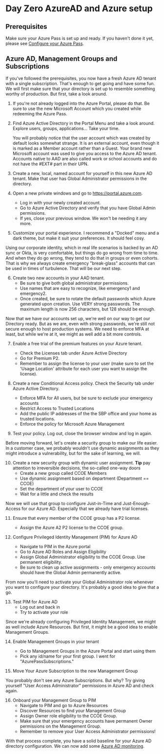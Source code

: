 # Day Zero AzureAD and Azure setup

## Prerequisites

Make sure your Azure Pass is set up and ready. If you haven't done it yet, please see [Configure your Azure Pass](azurePass.md).

## Azure AD, Management Groups and Subscriptions

If you've followed the prerequisites, you now have a fresh Azure AD tenant with a single subscription. That's enough to get going and have some fun. We will first make sure that your directory is set up to resemble something worthy of production. But first, take a look around.

1) If you're not already logged into the Azure Portal, please do that. Be sure to use the new Microsoft Account which you created while redeeming the Azure Pass.

2) Find Azure Active Directory in the Portal Menu and take a look around. Explore users, groups, applications... Take your time.

    You will probably notice that the user account which was created by default looks somewhat strange. It is an external account, even though it is marked as a Member account rather than a Guest. Your brand new Microsoft account was used to give you access to the Azure AD tenant. Accounts native to AAD are also called work or school accounts and do not have the #EXT# part in their UPN.

3) Create a new, local, named account for yourself in this new Azure AD tenant. Make that user has Global Administrator permissions in the directory.

4) Open a new private windows and go to <https://portal.azure.com>.

   - Log in with your newly created account.
   - Go to Azure Active Directory and verify that you have Global Admin permissions.
   - If yes, close your previous window. We won't be needing it any more.

5) Customize your portal experience. I recommend a "Docked" menu and a dark theme, but make it suit your preferences. It should feel cosy.

Using our corporate identity, which in real life scenarios is backed by an AD sync or Okta, is very comfortable, but things do go wrong from time to time. And when they do go wrong, they tend to do that in groups or even cohorts. That is why we always create emergency "break-glass" accounts that can be used in times of turbulence. That will be our next step.

6) Create two new accounts in your AAD tenant.
   - Be sure to give both global administrator permissions.
   - Use names that are easy to recognize, like emergency1 and emergency2.
   - Once created, be sure to rotate the default passwords which Azure generated upon creation. Use VERY strong passwords. The maximum length is now 256 characters, but 128 should be enough.

Now that we have our accounts set up, we're well on our way to get our Directory ready. But as we are, even with strong passwords, we're still not secure enough to host production systems. We need to enforce MFA at least, but while we're at it, we might as well add a bit more controls.

7) Enable a free trial of the premium features on your Azure tenant.
   - Check the Licenses tab under Azure Active Directory
   - Go for Premium P2.
   - Remember to assign the license to your user (make sure to set the 'Usage Location' attribute for each user you want to assign the license).

8) Create a new Conditional Access policy. Check the Security tab under Azure Active Directory.
   - Enforce MFA for All users, but be sure to exclude your emergency accounts
   - Restrict Access to Trusted Locations
   - Add the public IP addresses of the the SBP office and your home as trusted locations.
   - Enforce the policy for Microsoft Azure Management

9) Test your policy. Log out, close the browser window and log in again.

Before moving forward, let's create a security group to make our life easier. In a customer case, we probably wouldn't use dynamic assignments as they might introduce a vulnerability, but for the sake of learning, we will.

10) Create a new security group with dynamic user assignment.
**Tip** pay attention to irreversible decisions, the so-called one-way doors
    - Create a new group called CCOE Members
    - Use dynamic assignment based on department (Department == CCOE)
    - Set the department of your user to CCOE
    - Wait for a little and check the results

Now we will use that group to configure Just-in-Time and Just-Enough-Access for our Azure AD. Especially that we already have trial licenses.

11)  Ensure that every member of the CCOE group has a P2 license.
     - Assign the Azure A2 P2 license to the CCOE group.

12) Configure Privileged Identity Management (PIM) for Azure AD
    - Navigate to PIM in the Azure portal
    - Go to Azure AD Roles and Assign Eligibility
    - Assign Global Administrator eligibility to the CCOE Group. Use permanent eligibility.
    - Be sure to clean up active assignments - only emergency accounts should have the Global Admin permanently active.

From now you'll need to activate your Global Administrator role whenever you want to configure your directory. It's probably a good idea to give that a go.

13) Test PIM for Azure AD
    - Log out and back in
    - Try to activate your role

Since we're already configuring Privileged Identity Management, we might as well include Azure Resources. But first, it might be a good idea to enable Management Groups.

14) Enable Management Groups in your tenant
    - Go to Management Groups in the Azure Portal and start using them
    - Pick any id/name for your first group. I went for "AzurePassSubscriptions."

15) Move Your Azure Subscription to the new Management Group

You probably don't see any Azure Subscriptions. But why?
Try giving yourself "User Access Administrator" permissions in Azure AD and check again.

16) Onboard your Management Group to PIM
    - Navigate to PIM and go to Azure Resources
    - Discover Resources to find your Management Group
    - Assign Owner role eligibility to the CCOE Group.
    - Make sure that your emergency accounts have permanent Owner permissions on the Management Group.
    - Remember to remove your User Access Administrator permissions!

With that process complete, you have a solid baseline for your Azure AD directory configuration. We can now add some [Azure AD monitoring](monitoring.md).
